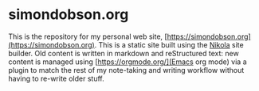 # simondobson.org

This is the repository for my personal web site,
[https://simondobson.org](https://simondobson.org). This is a static
site built using the [Nikola](https://getnikola.com) site builder. Old
content is written in markdown and reStructured text: new content is
managed using [https://orgmode.org/](Emacs org mode) via a plugin to
match the rest of my note-taking and writing workflow without having
to re-write older stuff.
